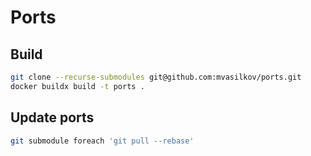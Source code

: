 # Ports

## Build

```sh
git clone --recurse-submodules git@github.com:mvasilkov/ports.git
docker buildx build -t ports .
```

## Update ports

```sh
git submodule foreach 'git pull --rebase'
```
